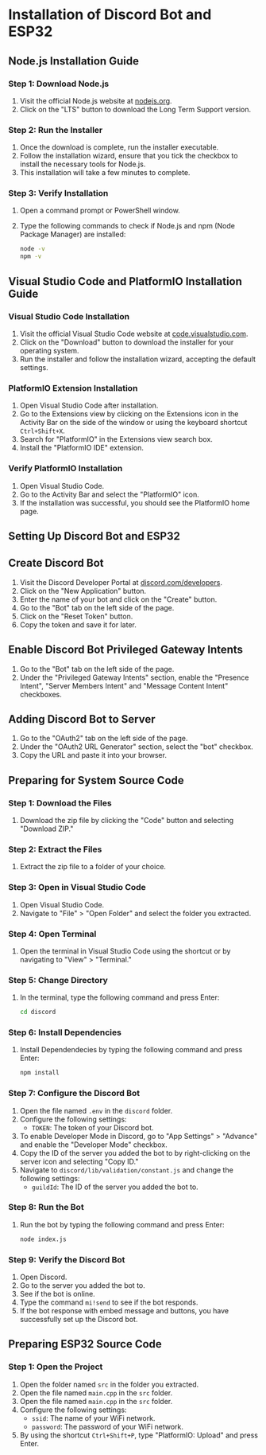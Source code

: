 # Installation of Discord Bot and ESP32

## Node.js Installation Guide

### Step 1: Download Node.js

1. Visit the official Node.js website at [nodejs.org](https://nodejs.org).
2. Click on the "LTS" button to download the Long Term Support version.

### Step 2: Run the Installer

1. Once the download is complete, run the installer executable.
2. Follow the installation wizard, ensure that you tick the checkbox to install the necessary tools for Node.js.
3. This installation will take a few minutes to complete.

### Step 3: Verify Installation

1. Open a command prompt or PowerShell window.
2. Type the following commands to check if Node.js and npm (Node Package Manager) are installed:

   ```bash
   node -v
   npm -v
   ```

## Visual Studio Code and PlatformIO Installation Guide

### Visual Studio Code Installation

1. Visit the official Visual Studio Code website at [code.visualstudio.com](https://code.visualstudio.com/).
2. Click on the "Download" button to download the installer for your operating system.
3. Run the installer and follow the installation wizard, accepting the default settings.

### PlatformIO Extension Installation

1. Open Visual Studio Code after installation.
2. Go to the Extensions view by clicking on the Extensions icon in the Activity Bar on the side of the window or using the keyboard shortcut `Ctrl+Shift+X`.
3. Search for "PlatformIO" in the Extensions view search box.
4. Install the "PlatformIO IDE" extension.

### Verify PlatformIO Installation

1. Open Visual Studio Code.
2. Go to the Activity Bar and select the "PlatformIO" icon.
3. If the installation was successful, you should see the PlatformIO home page.

## Setting Up Discord Bot and ESP32

## Create Discord Bot

1. Visit the Discord Developer Portal at [discord.com/developers](https://discord.com/developers).
2. Click on the "New Application" button.
3. Enter the name of your bot and click on the "Create" button.
4. Go to the "Bot" tab on the left side of the page.
5. Click on the "Reset Token" button.
6. Copy the token and save it for later.

## Enable Discord Bot Privileged Gateway Intents

1. Go to the "Bot" tab on the left side of the page.
2. Under the "Privileged Gateway Intents" section, enable the "Presence Intent", "Server Members Intent" and "Message Content Intent" checkboxes.

## Adding Discord Bot to Server

1. Go to the "OAuth2" tab on the left side of the page.
2. Under the "OAuth2 URL Generator" section, select the "bot" checkbox.
3. Copy the URL and paste it into your browser.

## Preparing for System Source Code

### Step 1: Download the Files

1. Download the zip file by clicking the "Code" button and selecting "Download ZIP."

### Step 2: Extract the Files

1. Extract the zip file to a folder of your choice.

### Step 3: Open in Visual Studio Code

1. Open Visual Studio Code.
2. Navigate to "File" > "Open Folder" and select the folder you extracted.

### Step 4: Open Terminal

1. Open the terminal in Visual Studio Code using the shortcut or by navigating to "View" > "Terminal."

### Step 5: Change Directory

1. In the terminal, type the following command and press Enter:

   ```bash
   cd discord
   ```

### Step 6: Install Dependencies

1. Install Dependendecies by typing the following command and press Enter:

   ```bash
   npm install
   ```

### Step 7: Configure the Discord Bot

1. Open the file named `.env` in the `discord` folder.
2. Configure the following settings:
   - `TOKEN`: The token of your Discord bot.
3. To enable Developer Mode in Discord, go to "App Settings" > "Advance" and enable the "Developer Mode" checkbox.
4. Copy the ID of the server you added the bot to by right-clicking on the server icon and selecting "Copy ID."
5. Navigate to `discord/lib/validation/constant.js` and change the following settings:
   - `guildId`: The ID of the server you added the bot to.

### Step 8: Run the Bot

1. Run the bot by typing the following command and press Enter:

   ```bash
   node index.js
   ```

### Step 9: Verify the Discord Bot

1. Open Discord.
2. Go to the server you added the bot to.
3. See if the bot is online.
4. Type the command `mi!send` to see if the bot responds.
5. If the bot response with embed message and buttons, you have successfully set up the Discord bot.

## Preparing ESP32 Source Code

### Step 1: Open the Project

1. Open the folder named `src` in the folder you extracted.
2. Open the file named `main.cpp` in the `src` folder.
3. Open the file named `main.cpp` in the `src` folder.
4. Configure the following settings:
   - `ssid`: The name of your WiFi network.
   - `password`: The password of your WiFi network.
5. By using the shortcut `Ctrl+Shift+P`, type "PlatformIO: Upload" and press Enter.
